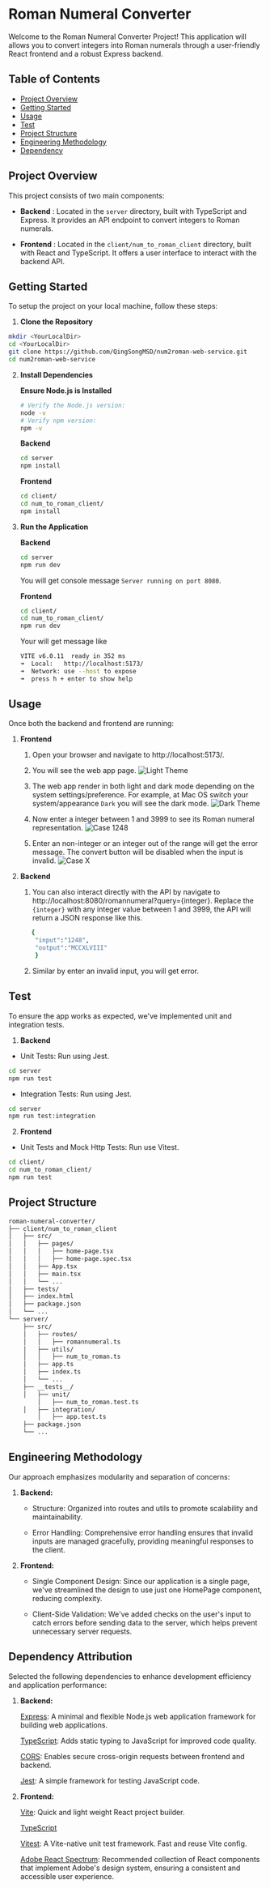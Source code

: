 # Roman Numeral Converter
Welcome to the Roman Numeral Converter Project! This application will allows you to convert integers into Roman numerals through a user-friendly React frontend and a robust Express backend.

## Table of Contents

- [Project Overview](https://github.com/QingSongMSD/num2roman-web-service?tab=readme-ov-file#project-overview)
- [Getting Started](https://github.com/QingSongMSD/num2roman-web-service?tab=readme-ov-file#getting-started)
- [Usage](https://github.com/QingSongMSD/num2roman-web-service?tab=readme-ov-file#usage)
- [Test](https://github.com/QingSongMSD/num2roman-web-service?tab=readme-ov-file#test)
- [Project Structure](https://github.com/QingSongMSD/num2roman-web-service?tab=readme-ov-file#project-structure)
- [Engineering Methodology](https://github.com/QingSongMSD/num2roman-web-service?tab=readme-ov-file#engineering-methodology)
- [Dependency](https://github.com/QingSongMSD/num2roman-web-service?tab=readme-ov-file#dependency-attribution)

## Project Overview

This project consists of two main components: 
- **Backend** : Located in the `server` directory, built with TypeScript and Express. It provides an API endpoint to convert integers to Roman numerals.

- **Frontend** : Located in the `client/num_to_roman_client` directory, built with React and TypeScript. It offers a user interface to interact with the backend API.

## Getting Started

To setup the project on your local machine, follow these steps: 

1. **Clone the Repository**
```bash
mkdir <YourLocalDir>
cd <YourLocalDir>
git clone https://github.com/QingSongMSD/num2roman-web-service.git
cd num2roman-web-service
```

2. **Install Dependencies**

    **Ensure Node.js is Installed**
    ```bash
    # Verify the Node.js version:
    node -v
    # Verify npm version:
    npm -v 
    ```
    **Backend** 
    ```bash
    cd server
    npm install
    ```
    **Frontend**
    ```bash
    cd client/
    cd num_to_roman_client/
    npm install
    ```

3. **Run the Application**

    **Backend** 
    ```bash
    cd server
    npm run dev
    ```
    You will get console message `Server running on port 8080`.

    **Frontend**
    ```bash
    cd client/
    cd num_to_roman_client/
    npm run dev
    ```
    Your will get message like
    ```bash
    VITE v6.0.11  ready in 352 ms
    ➜  Local:   http://localhost:5173/
    ➜  Network: use --host to expose
    ➜  press h + enter to show help
    ```

## **Usage**

Once both the backend and frontend are running: 

1. **Frontend** 

    1. Open your browser and navigate to http://localhost:5173/. 

    2. You will see the web app page. 
    ![Light Theme](images/light_theme.png)
    
    3. The web app render in both light and dark mode depending on the system settings/preference. For example, at Mac OS switch your system/appearance `Dark` you will see the dark mode.
    ![Dark Theme](images/set_dark.png)

    4. Now enter a integer between 1 and 3999 to see its Roman numeral representation. 
    ![Case 1248](images/case_1248.png)

    5. Enter an non-integer or an integer out of the range will get the error message. The convert button will be disabled when the input is invalid.
    ![Case X](images/case_x.png)

2. **Backend**

   1. You can also interact directly with the API by navigate to http://localhost:8080/romannumeral?query={integer}.
   Replace the `{integer}` with any integer value between 1 and 3999, the API will return a JSON response like this.
    ```bash
       {
        "input":"1248",
        "output":"MCCXLVIII"
        }
    ```

    2. Similar by enter an invalid input, you will get error.

## **Test**

To ensure the app works as expected, we've implemented unit and integration tests.

1. **Backend**
 - Unit Tests: Run using Jest.
 ```bash
 cd server
 npm run test
 ```
 - Integration Tests: Run using Jest.
 ```bash
 cd server
 npm run test:integration
 ```

2. **Frontend**
 - Unit Tests and Mock Http Tests: Run use Vitest.
 ```bash
 cd client/
 cd num_to_roman_client/
 npm run test
 ```


## Project Structure

```bash
roman-numeral-converter/
├── client/num_to_roman_client
│   ├── src/
│   │   ├── pages/
│   │   │   ├── home-page.tsx
│   │   │   ├── home-page.spec.tsx
│   │   ├── App.tsx
│   │   ├── main.tsx
│   │   └── ...
│   ├── tests/
│   ├── index.html
│   ├── package.json
│   └── ...
└── server/
    ├── src/
    │   ├── routes/
    │   │   ├── romannumeral.ts
    │   ├── utils/
    │   │   ├── num_to_roman.ts
    │   ├── app.ts
    │   ├── index.ts
    │   └── ...
    ├── __tests__/
    │   ├── unit/
        │   ├── num_to_roman.test.ts
    │   ├── integration/
        │   ├── app.test.ts
    ├── package.json
    └── ...
```

## **Engineering Methodology**

Our approach emphasizes modularity and separation of concerns:

1. **Backend:**

    - Structure: Organized into routes and utils to promote scalability and maintainability.

    - Error Handling: Comprehensive error handling ensures that invalid inputs are managed gracefully, providing meaningful responses to the client.

2. **Frontend:**

    - Single Component Design: Since our application is a single page, we've streamlined the design to use just one HomePage component, reducing complexity.

    - Client-Side Validation: We've added checks on the user's input to catch errors before sending data to the server, which helps prevent unnecessary server requests.

## **Dependency Attribution** 

Selected the following dependencies to enhance development efficiency and application performance:

 1. **Backend:**

    [Express](https://expressjs.com/): A minimal and flexible Node.js web application framework for building web applications.

    [TypeScript](https://www.typescriptlang.org/): Adds static typing to JavaScript for improved code quality.

    [CORS](https://developer.mozilla.org/en-US/docs/Web/HTTP/CORS): Enables secure cross-origin requests between frontend and backend.

    [Jest](https://jestjs.io/): A simple framework for testing JavaScript code.

 2. **Frontend:**

    [Vite](https://vite.dev/guide/): Quick and light weight React project builder.

    [TypeScript](https://www.typescriptlang.org/)

    [Vitest](https://vitest.dev/): A Vite-native unit test framework. Fast and reuse Vite config.

    [Adobe React Spectrum](https://react-spectrum.adobe.com/): Recommended collection of React components that implement Adobe's design system, ensuring a consistent and accessible user experience.
